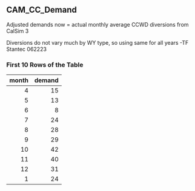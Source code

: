 ## CAM_CC_Demand
Adjusted demands now = actual monthly average CCWD diversions from CalSim 3

Diversions do not vary much by WY type, so using same for all years  -TF Stantec 062223

### First 10 Rows of the Table
|   month |   demand |
|--------:|---------:|
|       4 |       15 |
|       5 |       13 |
|       6 |        8 |
|       7 |       24 |
|       8 |       28 |
|       9 |       29 |
|      10 |       42 |
|      11 |       40 |
|      12 |       31 |
|       1 |       24 |